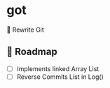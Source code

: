 # got

🌳 Rewrite Git

## 🚀 Roadmap

- [ ] Implements linked Array List
- [ ] Reverse Commits List in Log()
